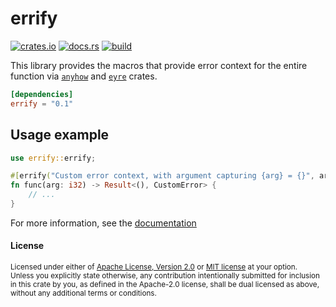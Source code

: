 # errify

[<img alt="crates.io" src="https://img.shields.io/crates/v/errify?style=flat-square">](https://crates.io/crates/errify)
[<img alt="docs.rs" src="https://img.shields.io/docsrs/errify?style=flat-square">](https://docs.rs/errify)
[<img alt="build" src="https://img.shields.io/github/actions/workflow/status/LazyMechanic/errify/ci.yml?branch=master&style=flat-square">](https://github.com/LazyMechanic/errify/actions)

This library provides the macros that provide error context for the entire function via [`anyhow`](https://docs.rs/anyhow/latest/anyhow/) and [`eyre`](https://docs.rs/eyre/latest/eyre/) crates.

```toml
[dependencies]
errify = "0.1"
```

## Usage example
```rust
use errify::errify;

#[errify("Custom error context, with argument capturing {arg} = {}", arg)]
fn func(arg: i32) -> Result<(), CustomError> {
    // ...
}
```

For more information, see the [documentation](https://docs.rs/errify)

#### License

<sup>
Licensed under either of <a href="LICENSE-APACHE">Apache License, Version
2.0</a> or <a href="LICENSE-MIT">MIT license</a> at your option.
</sup>

<br>

<sub>
Unless you explicitly state otherwise, any contribution intentionally submitted
for inclusion in this crate by you, as defined in the Apache-2.0 license, shall
be dual licensed as above, without any additional terms or conditions.
</sub>